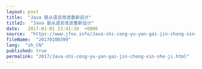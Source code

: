 ```yaml
---
layout: post
title:  "Java 是从语言改进重新设计"
title2:  "Java 是从语言改进重新设计"
date:   2017-01-01 23:41:39  +0800
source:  "https://www.jfox.info/Java-shi-cong-yu-yan-gai-jin-chong-xin-she-ji.html"
fileName:  "20170100399"
lang:  "zh_CN"
published: true
permalink: "2017/Java-shi-cong-yu-yan-gai-jin-chong-xin-she-ji.html"
---
```



